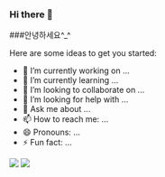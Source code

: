 ### Hi there 👋

###안녕하세요^_^

Here are some ideas to get you started:

- 🔭 I’m currently working on ...
- 🌱 I’m currently learning ...
- 👯 I’m looking to collaborate on ...
- 🤔 I’m looking for help with ...
- 💬 Ask me about ...
- 📫 How to reach me: ...
- 😄 Pronouns: ...
- ⚡ Fun fact: ...


<img src="https://img.shields.io/badge/버튼1-FFCA28?style=for-the-badge&logo=JJ&logoColor=white">
<img src="https://img.shields.io/badge/버튼2-F5F5DC?style=for-the-badge&logo=JJ&logoColor=black">

